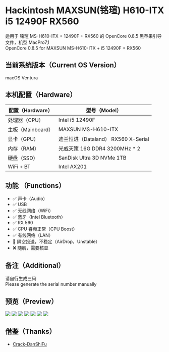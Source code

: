 # Hackintosh MAXSUN(铭瑄) H610-ITX i5 12490F RX560
适用于 铭瑄 MS-H610-ITX + 12490F + RX560 的 OpenCore 0.8.5 黑苹果引导文件，机型 MacPro7,1  
OpenCore 0.8.5 for MAXSUN MS-H610-ITX + i5 12490F + RX560  

## 当前系统版本（Current OS Version）
macOS Ventura

## 本机配置（Hardware）
|  配置（Hardware）   | 型号（Model）  |
|  ---- | ----  |
| 处理器（CPU） | Intel i5 12490F |
| 主板（Mainboard） | MAXSUN MS-H610-ITX |
| 显卡（GPU）| 迪兰恒进（Dataland） RX560 X-Serial |
| 内存（RAM）| 光威天策 16G DDR4 3200MHz * 2 |
| 硬盘（SSD）| SanDisk Ultra 3D NVMe 1TB |
| WiFi + BT | Intel AX201 |

## 功能 （Functions）
* ✅ 声卡（Audio） 
* ✅ USB
* ✅ 无线网络（WiFi）
* ✅ 蓝牙（Intel Bluetooth）
* ✅ RX 560
* ✅ CPU 睿频正常（CPU Boost）
* ✅ 有线网络（LAN）
* 🚧 隔空投送，不稳定（AirDrop，Unstable）
* ❌ 随航，需要核显

## 备注（Additional）
请自行生成三码  
Please generate the serial number manually  

## 预览（Preview）
![](./Arts/001.png)
![](./Arts/002.png)
![](./Arts/003.png)
![](./Arts/004.png)
![](./Arts/006.png)
![](./Arts/007.png)
![](./Arts/005.png)

## 借鉴（Thanks）
* [Crack-DanShiFu](https://github.com/Crack-DanShiFu/Hackintosh-MAXSUN--H610ITX-I512400-rx560)
